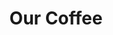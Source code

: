 ---
title: Our Coffee
percentMax: 20
percentMin: 18
percentStart: 18
percentStep: 1
sumStart: 2600000
sumMin: 1500000
sumMax: 7000000
sumStep: 100000
MONTHLY_PERCENT_PERIOD1: 18
MONTHLY_PERCENT_PERIOD2: 18
QUARTERLY_PERCENT_PERIOD1: 20
QUARTERLY_PERCENT_PERIOD2: 20
PERIOD_START: 25
PERIOD_MIN: 12
PERIOD_MAX: 36
PERIOD_STEP: 1
PERIOD_BOUNDARY: 24
type: investors
page: /investors.html

---